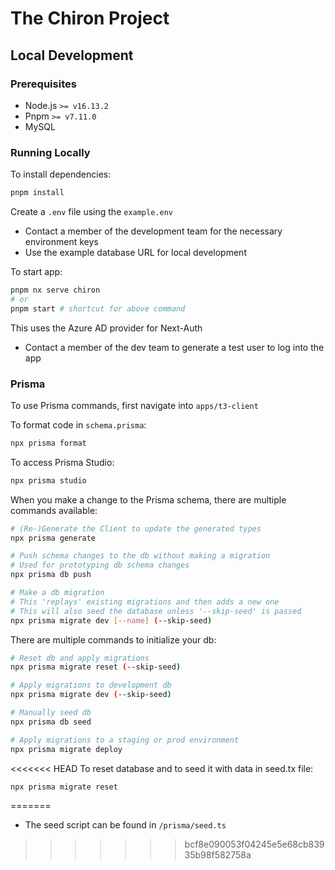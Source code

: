 # The Chiron Project

## Local Development

### Prerequisites

- Node.js `>= v16.13.2`
- Pnpm `>= v7.11.0`
- MySQL

### Running Locally

To install dependencies:

```sh
pnpm install
```

Create a `.env` file using the `example.env`

- Contact a member of the development team for the necessary environment keys
- Use the example database URL for local development

To start app:

```sh
pnpm nx serve chiron
# or
pnpm start # shortcut for above command
```

This uses the Azure AD provider for Next-Auth

- Contact a member of the dev team to generate a test user to log into the app

### Prisma

To use Prisma commands, first navigate into `apps/t3-client`

To format code in `schema.prisma`:

```sh
npx prisma format
```

To access Prisma Studio:

```sh
npx prisma studio
```

When you make a change to the Prisma schema, there are multiple commands available:

```sh
# (Re-)Generate the Client to update the generated types
npx prisma generate
```

```sh
# Push schema changes to the db without making a migration
# Used for prototyping db schema changes
npx prisma db push
```

```sh
# Make a db migration
# This 'replays' existing migrations and then adds a new one
# This will also seed the database unless '--skip-seed' is passed
npx prisma migrate dev [--name] (--skip-seed)
```

There are multiple commands to initialize your db:

```sh
# Reset db and apply migrations
npx prisma migrate reset (--skip-seed)
```

```sh
# Apply migrations to development db
npx prisma migrate dev (--skip-seed)
```

```sh
# Manually seed db
npx prisma db seed
```

```sh
# Apply migrations to a staging or prod environment
npx prisma migrate deploy
```

<<<<<<< HEAD
To reset database and to seed it with data in seed.tx file:

```npx prisma migrate reset```

=======
- The seed script can be found in `/prisma/seed.ts`
>>>>>>> bcf8e090053f04245e5e68cb83935b98f582758a
